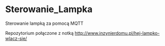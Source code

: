 # Sterowanie_Lampka
Sterowanie lampką za pomocą MQTT

Repozytorium połączone z notką http://www.inzynierdomu.pl/hej-lampko-wlacz-sie/

